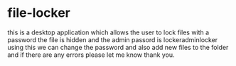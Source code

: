 # file-locker
this is a desktop application which allows the user to lock files with a password
the file is hidden 
and the admin passord is lockeradminlocker
using this we can change the password and also add new files to the folder
and if there are any errors please let me know 
thank you.
